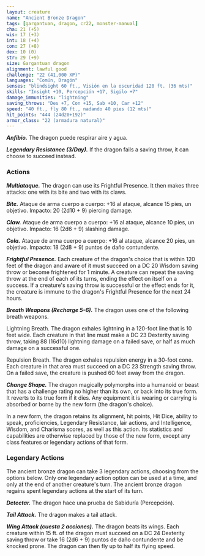 ```yaml
---
layout: creature
name: "Ancient Bronze Dragon"
tags: [gargantuan, dragon, cr22, monster-manual]
cha: 21 (+5)
wis: 17 (+3)
int: 18 (+4)
con: 27 (+8)
dex: 10 (0)
str: 29 (+9)
size: Gargantuan dragon
alignment: lawful good
challenge: "22 (41,000 XP)"
languages: "Común, Dragón"
senses: "blindsight 60 ft., Visión en la oscuridad 120 ft. (36 mts)"
skills: "Insight +10, Percepción +17, Sigilo +7"
damage_immunities: "lightning"
saving_throws: "Des +7, Con +15, Sab +10, Car +12"
speed: "40 ft., fly 80 ft., nadando 40 pies (12 mts)"
hit_points: "444 (24d20+192)"
armor_class: "22 (armadura natural)"
---
```


***Anfibio.*** The dragon puede respirar aire y agua.

***Legendary Resistance (3/Day).*** If the dragon fails a saving throw, it can choose to succeed instead.

### Actions

***Multiataque.*** The dragon can use its Frightful Presence. It then makes three attacks: one with its bite and two with its claws.

***Bite.*** Ataque de arma cuerpo a cuerpo: +16 al ataque, alcance 15 pies, un objetivo. Impacto: 20 (2d10 + 9) piercing damage.

***Claw.*** Ataque de arma cuerpo a cuerpo: +16 al ataque, alcance 10 pies, un objetivo. Impacto: 16 (2d6 + 9) slashing damage.

***Cola.*** Ataque de arma cuerpo a cuerpo: +16 al ataque, alcance 20 pies, un objetivo. Impacto: 18 (2d8 + 9) puntos de daño contundente.

***Frightful Presence.*** Each creature of the dragon's choice that is within 120 feet of the dragon and aware of it must succeed on a DC 20 Wisdom saving throw or become frightened for 1 minute. A creature can repeat the saving throw at the end of each of its turns, ending the effect on itself on a success. If a creature's saving throw is successful or the effect ends for it, the creature is immune to the dragon's Frightful Presence for the next 24 hours.

***Breath Weapons (Recharge 5-6).*** The dragon uses one of the following breath weapons.

Lightning Breath. The dragon exhales lightning in a 120-foot line that is 10 feet wide. Each creature in that line must make a DC 23 Dexterity saving throw, taking 88 (16d10) lightning damage on a failed save, or half as much damage on a successful one.

Repulsion Breath. The dragon exhales repulsion energy in a 30-foot cone. Each creature in that area must succeed on a DC 23 Strength saving throw. On a failed save, the creature is pushed 60 feet away from the dragon.

***Change Shape.*** The dragon magically polymorphs into a humanoid or beast that has a challenge rating no higher than its own, or back into its true form. It reverts to its true form if it dies. Any equipment it is wearing or carrying is absorbed or borne by the new form (the dragon's choice).

In a new form, the dragon retains its alignment, hit points, Hit Dice, ability to speak, proficiencies, Legendary Resistance, lair actions, and Intelligence, Wisdom, and Charisma scores, as well as this action. Its statistics and capabilities are otherwise replaced by those of the new form, except any class features or legendary actions of that form.

### Legendary Actions

The ancient bronze dragon can take 3 legendary actions, choosing from the options below. Only one legendary action option can be used at a time, and only at the end of another creature's turn. The ancient bronze dragon regains spent legendary actions at the start of its turn.

***Detectar.*** The dragon hace una prueba de Sabiduría (Percepción).

***Tail Attack.*** The dragon makes a tail attack.

***Wing Attack (cuesta 2 acciones).*** The dragon beats its wings. Each creature within 15 ft. of the dragon must succeed on a DC 24 Dexterity saving throw or take 16 (2d6 + 9) puntos de daño contundente and be knocked prone. The dragon can then fly up to half its flying speed.
